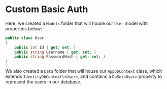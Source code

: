 # Custom Basic Auth 

Here, we created a `Models` folder that will house our `User` model with properties below:
```C#
public class User
{
    public int Id { get; set; }
    public string Username { get; set; }
    public string PasswordHash { get; set; }
}
```

We also created a `Data` folder that will house our `AppDbContext` class, which extends `IdentityDbContext\<User>`, and contains a `DbSet<User>` property to represent the users in our database.